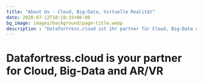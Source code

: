 ```yaml
---
title: "About Us - Cloud, Big-Data, Virtuelle Realität"
date: 2020-07-12T18:19:33+06:00
bg_image: images/background/page-title.webp
description : "Datafortress.cloud ist ihr partner für Cloud, Big-Data and AR/VR"
---
```

# Datafortress.cloud is your partner for Cloud, Big-Data and AR/VR
